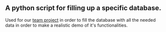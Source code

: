 ## A python script for filling up a specific database.

Used for our [team project](https://github.com/liakoyras/IR-DM-T5) in order to fill the database 
with all the needed data in order to make a realistic demo of it's functionalities.
